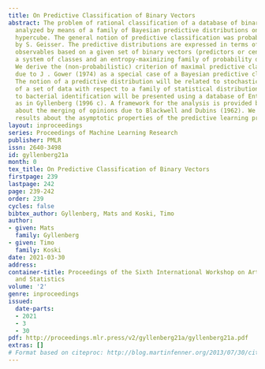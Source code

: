 ```yaml
---
title: On Predictive Classification of Binary Vectors
abstract: The problem of rational classification of a database of binary vectors is
  analyzed by means of a family of Bayesian predictive distributions on the binary
  hypercube. The general notion of predictive classification was probably first discussed
  by S. Geisser. The predictive distributions are expressed in terms of a finite number
  observables based on a given set of binary vectors (predictors or centroids) representing
  a system of classes and an entropy-maximizing family of probability distributions.
  We derive the (non-probabilistic) criterion of maximal predictive classification
  due to J . Gower (1974) as a special case of a Bayesian predictive classification.
  The notion of a predictive distribution will be related to stochastic complexity
  of a set of data with respect to a family of statistical distributions. An application
  to bacterial identification will be presented using a database of Enterobacteriaceae
  as in Gyllenberg (1996 c). A framework for the analysis is provided by a theorem
  about the merging of opinions due to Blackwell and Dubins (1962). We prove certain
  results about the asymptotic properties of the predictive learning process.
layout: inproceedings
series: Proceedings of Machine Learning Research
publisher: PMLR
issn: 2640-3498
id: gyllenberg21a
month: 0
tex_title: On Predictive Classification of Binary Vectors
firstpage: 239
lastpage: 242
page: 239-242
order: 239
cycles: false
bibtex_author: Gyllenberg, Mats and Koski, Timo
author:
- given: Mats
  family: Gyllenberg
- given: Timo
  family: Koski
date: 2021-03-30
address:
container-title: Proceedings of the Sixth International Workshop on Artificial Intelligence
  and Statistics
volume: '2'
genre: inproceedings
issued:
  date-parts:
  - 2021
  - 3
  - 30
pdf: http://proceedings.mlr.press/v2/gyllenberg21a/gyllenberg21a.pdf
extras: []
# Format based on citeproc: http://blog.martinfenner.org/2013/07/30/citeproc-yaml-for-bibliographies/
---
```

